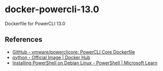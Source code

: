 # docker-powercli-13.0
Dockerfile for PowerCLI 13.0

## References
- [GitHub - vmware/powerclicore: PowerCLI Core Dockerfile](https://github.com/vmware/powerclicore)
- [python - Official Image | Docker Hub](https://hub.docker.com/_/python)
- [Installing PowerShell on Debian Linux - PowerShell | Microsoft Learn](https://learn.microsoft.com/en-us/powershell/scripting/install/install-debian?view=powershell-7.3)
